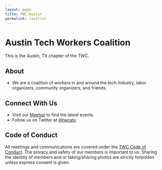 ```yaml
---
layout: page
title: TWC Austin
permalink: /austin/
---
```

<style>h1, .main-wrapper h2, h3 {text-align: left; font-weight: bold;}</style>
# Austin Tech Workers Coalition
This is the Austin, TX chapter of the TWC.

## About
- We are a coalition of workers in and around the tech industry, labor organizers, community organizers, and friends.

## Connect With Us
- Visit our [Meetup](https://www.meetup.com/Tech-Workers-Coalition-ATX/) to find the latest events.
- Follow us on Twitter at [@twcatx](https://twitter.com/twcatx).

## Code of Conduct
All meetings and communications are covered under the [TWC Code of Conduct](https://techworkerscoalition.org/community-guide/). The privacy and safety of our members is important to us. Sharing the identity of members and or taking/sharing photos are strictly forbidden unless express consent is given.
